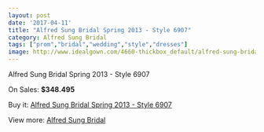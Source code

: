 ```yaml
---
layout: post
date: '2017-04-11'
title: "Alfred Sung Bridal Spring 2013 - Style 6907"
category: Alfred Sung Bridal
tags: ["prom","bridal","wedding","style","dresses"]
image: http://www.idealgown.com/4660-thickbox_default/alfred-sung-bridal-spring-2013-style-6907.jpg
---
```

Alfred Sung Bridal Spring 2013 - Style 6907

On Sales: **$348.495**
<a href="https://www.idealgown.com/en/alfred-sung-bridal/2094-alfred-sung-bridal-spring-2013-style-6907.html"><amp-img layout="responsive" width="600" height="600" src="//www.idealgown.com/4660-thickbox_default/alfred-sung-bridal-spring-2013-style-6907.jpg" alt="Alfred Sung Bridal Spring 2013 - Style 6907 0" /></a>
<a href="https://www.idealgown.com/en/alfred-sung-bridal/2094-alfred-sung-bridal-spring-2013-style-6907.html"><amp-img layout="responsive" width="600" height="600" src="//www.idealgown.com/4661-thickbox_default/alfred-sung-bridal-spring-2013-style-6907.jpg" alt="Alfred Sung Bridal Spring 2013 - Style 6907 1" /></a>

Buy it: [Alfred Sung Bridal Spring 2013 - Style 6907](https://www.idealgown.com/en/alfred-sung-bridal/2094-alfred-sung-bridal-spring-2013-style-6907.html "Alfred Sung Bridal Spring 2013 - Style 6907")

View more: [Alfred Sung Bridal](https://www.idealgown.com/en/30-alfred-sung-bridal "Alfred Sung Bridal")